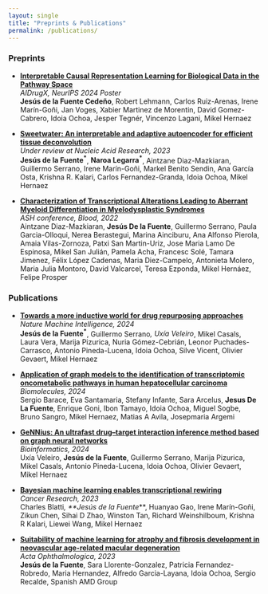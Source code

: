 ```yaml
---
layout: single
title: "Preprints & Publications"
permalink: /publications/
---
```



### Preprints

- [**Interpretable Causal Representation Learning for Biological Data in the Pathway Space**](https://openreview.net/forum?id=NjlafBAahz)  
  *AIDrugX, NeurIPS 2024 Poster*  
  **Jesús de la Fuente Cedeño**, Robert Lehmann, Carlos Ruiz-Arenas, Irene Marín-Goñi, Jan Voges, Xabier Martinez de Morentin, David Gomez-Cabrero, Idoia Ochoa, Jesper Tegnér, Vincenzo Lagani, Mikel Hernaez

- [**Sweetwater: An interpretable and adaptive autoencoder for efficient tissue deconvolution**](https://arxiv.org/abs/2311.12670)  
  *Under review at Nucleic Acid Research, 2023*  
  **Jesús de la Fuente<sup>*</sup>**, **Naroa Legarra<sup>*</sup>**, Aintzane Diaz-Mazkiaran, Guillermo Serrano, Irene Marín-Goñi, Markel Benito Sendin, Ana García Osta, Krishna R. Kalari, Carlos Fernandez-Granda, Idoia Ochoa, Mikel Hernaez

- [**Characterization of Transcriptional Alterations Leading to Aberrant Myeloid Differentiation in Myelodysplastic Syndromes**](https://ashpublications.org/blood/article/140/Supplement%201/5852/489800)  
  *ASH conference, Blood, 2022*  
  Aintzane Diaz-Mazkiaran, **Jesús De la Fuente**, Guillermo Serrano, Paula Garcia-Olloqui, Nerea Berastegui, Marina Ainciburu, Ana Alfonso Pierola, Amaia Vilas-Zornoza, Patxi San Martin-Uriz, Jose Maria Lamo De Espinosa, Mikel San Julián, Pamela Acha, Francesc Solé, Tamara Jimenez, Félix López Cadenas, Maria Diez-Campelo, Antonieta Molero, Maria Julia Montoro, David Valcarcel, Teresa Ezponda, Mikel Hernáez, Felipe Prosper


### Publications

- [**Towards a more inductive world for drug repurposing approaches**](https://openreview.net/attachment?id=ZhBwSxbJbu&name=pdf)  
  *Nature Machine Intelligence, 2024*  
  **Jesús de la Fuente<sup>*</sup>**, Guillermo Serrano<sup>*</sup>, Uxía Veleiro<sup>*</sup>, Mikel Casals, Laura Vera, Marija Pizurica, Nuria Gómez-Cebrián, Leonor Puchades-Carrasco, Antonio Pineda-Lucena, Idoia Ochoa, Silve Vicent, Olivier Gevaert, Mikel Hernaez

- [**Application of graph models to the identification of transcriptomic oncometabolic pathways in human hepatocellular carcinoma**](https://www.mdpi.com/2218-273X/14/6/653/pdf)  
  *Biomolecules, 2024*  
  Sergio Barace, Eva Santamaria, Stefany Infante, Sara Arcelus, **Jesus De La Fuente**, Enrique Goni, Ibon Tamayo, Idoia Ochoa, Miguel Sogbe, Bruno Sangro, Mikel Hernaez, Matias A Avila, Josepmaria Argemi

- [**GeNNius: An ultrafast drug–target interaction inference method based on graph neural networks**](https://doi.org/10.1093/bioinformatics/btad774)  
  *Bioinformatics, 2024*  
  Uxía Veleiro, **Jesús de la Fuente**, Guillermo Serrano, Marija Pizurica, Mikel Casals, Antonio Pineda-Lucena, Idoia Ochoa, Olivier Gevaert, Mikel Hernaez

- [**Bayesian machine learning enables transcriptional rewiring**](https://pubmed.ncbi.nlm.nih.gov/36779846/)  
  *Cancer Research, 2023*  
  Charles Blatti<sup>*</sup>, **Jesús de la Fuente<sup>*</sup>**, Huanyao Gao, Irene Marín-Goñi, Zikun Chen, Sihai D Zhao, Winston Tan, Richard Weinshilboum, Krishna R Kalari, Liewei Wang, Mikel Hernaez

- [**Suitability of machine learning for atrophy and fibrosis development in neovascular age-related macular degeneration**](https://doi.org/10.1111/aos.16616)  
  *Acta Ophthalmologica, 2023*  
  **Jesús de la Fuente**, Sara Llorente-Gonzalez, Patricia Fernandez-Robredo, Maria Hernandez, Alfredo Garcia-Layana, Idoia Ochoa, Sergio Recalde, Spanish AMD Group
